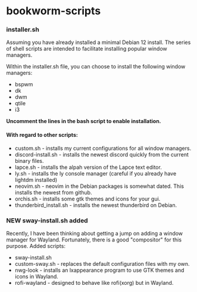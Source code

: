 # bookworm-scripts

### installer.sh
Assuming you have already installed a minimal Debian 12 install.
The series of shell scripts are intended to facilitate installing popular window managers.

Within the installer.sh file, you can choose to install the following window managers:
* bspwm
* dk 
* dwm
* qtile
* i3

**Uncomment the lines in the bash script to enable installation.**

#### With regard to other scripts:
* custom.sh - installs my current configurations for all window managers.
* discord-install.sh - installs the newest discord quickly from the current binary files.
* lapce.sh - installs the alpah version of the Lapce text editor.  
* ly.sh - installs the ly console manager (careful if you already have lightdm installed)
* neovim.sh - neovim in the Debian packages is somewhat dated.  This installs the newest from github.
* orchis.sh - installs some gtk themes and icons for your gui.
* thunderbird_install.sh - installs the newest thunderbird on Debian.

### NEW sway-install.sh added
Recently, I have been thinking about getting a jump on adding a window manager for Wayland.  Fortunately, there is a good "compositor" for this purpose.
Added scripts:

* sway-install.sh
* custom-sway.sh - replaces the default configuration files with my own.
* nwg-look - installs an lxappearance program to use GTK themes and icons in Wayland.
* rofi-wayland - designed to behave like rofi(xorg) but in Wayland.
